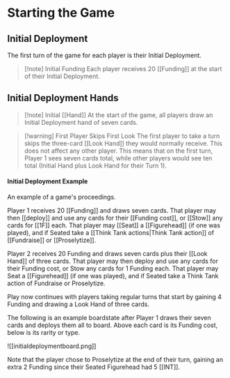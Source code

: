 # Starting the Game

## Initial Deployment

The first turn of the game for each player is their Initial Deployment.

> [!note] Initial Funding
> Each player receives 20 [[Funding]] at the start of their Initial Deployment.

## Initial Deployment Hands

> [!note] Initial [[Hand]]
> At the start of the game, all players draw an Initial Deployment hand of seven cards.

> [!warning] First Player Skips First Look
> The first player to take a turn skips the three-card [[Look Hand]] they would normally receive. This does not affect any other player. This means that on the first turn, Player 1 sees seven cards total, while other players would see ten total (Initial Hand plus Look Hand for their Turn 1).




#### Initial Deployment Example

An example of a game's proceedings.

Player 1 receives 20 [[Funding]] and draws seven cards.
That player may then [[deploy]] and use any cards for their [[Funding cost]], or [[Stow]] any cards for [[1F]] each. That player may [[Seat]] a [[Figurehead]] (if one was played), and if Seated take a [[Think Tank actions|Think Tank action]] of [[Fundraise]] or [[Proselytize]].

Player 2 receives 20 Funding and draws seven cards plus their [[Look Hand]] of three cards.
That player may then deploy and use any cards for their Funding cost, or Stow any cards for 1 Funding each. That player may Seat a [[Figurehead]] (if one was played), and if Seated take a Think Tank action of Fundraise or Proselytize. 

Play now continues with players taking regular turns that start by gaining 4 Funding and drawing a Look Hand of three cards. 

The following is an example boardstate after Player 1 draws their seven cards and deploys them all to board. Above each card is its Funding cost, below is its rarity or type. 

![[initialdeploymentboard.png]]

Note that the player chose to Proselytize at the end of their turn, gaining an extra 2 Funding since their Seated Figurehead had 5 [[INT]].

